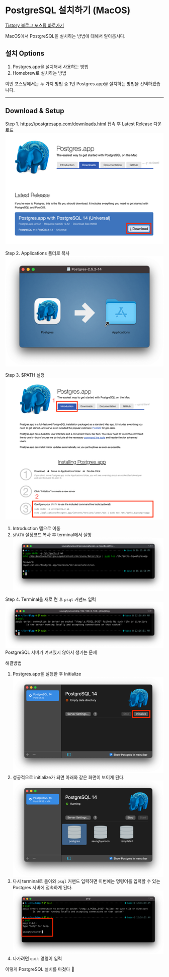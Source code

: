 # PostgreSQL 설치하기 (MacOS)

[Tistory 블로그 포스팅 바로가기](https://seunghyunson.tistory.com/9)

MacOS에서 PostgreSQL을 설치하는 방법에 대해서 알아봅시다.

## 설치 Options
1. Postgres.app을 설치해서 사용하는 방법
2. Homebrew로 설치하는 방법

이번 포스팅에서는 두 가지 방법 중 1번 Postgres.app을 설치하는 방법을 선택하겠습니다.

---

## Download & Setup
Step 1. https://postgresapp.com/downloads.html 접속 후 Latest Release 다운로드
![download](./images/사이트설치버튼이미지.png)

Step 2. Applications 폴더로 복사
![applications](./images/applications이동.png)

Step 3. $PATH 설정
![configuration](./images/configuration.png)
1. Introduction 탭으로 이동
2. `$PATH` 설정코드 복사 후 terminal에서 실행
![configuration-terminal](./images/configuration_terminal.png)

Step 4. Terminal을 새로 켠 후 `psql` 커맨드 입력
![psql-failed](./images/psql_failed.png)
PostgreSQL 서버가 켜져있지 않아서 생기는 문제

해결방법
1. Postgres.app을 실행한 후 Initialize
![postgres-init](./image/../images/init.png)
2. 성공적으로 initialize가 되면 아래와 같은 화면이 보이게 된다.
![postgres-initialized](./images/../images/initialized.png)
3. 다시 terminal로 돌아와 `psql` 커맨드 입력하면 이번에는 명령어를 입력할 수 있는 Postgres 서버에 접속하게 된다.
![psql](./images/psql.png)
4. 나가려면 `quit` 명령어 입력

이렇게 PostgreSQL 설치를 마쳤다 🎉